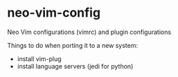 # neo-vim-config
Neo Vim configurations (vimrc) and plugin configurations

Things to do when porting it to a new system:
- install vim-plug
- install language servers (jedi for python)
